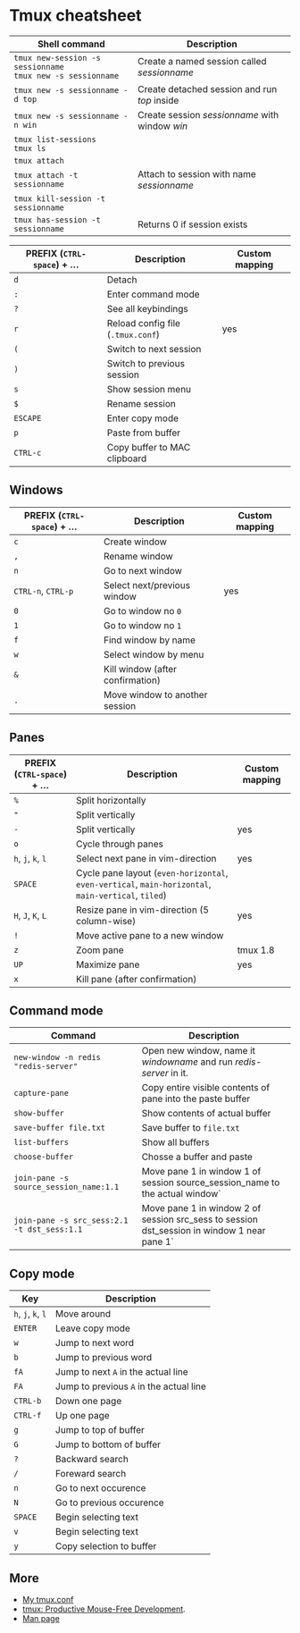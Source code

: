 # Tmux cheatsheet


| Shell command | Description |
| --- | ---- |
| `tmux new-session -s sessionname`<br>`tmux new -s sessionname` | Create a named session called *sessionname* |
| `tmux new -s sessionname -d top` | Create detached session and run *top* inside |
| `tmux new -s sessionname -n win` | Create session *sessionname* with window *win* |
| `tmux list-sessions` <br> `tmux ls` | |
| `tmux attach` | |
| `tmux attach -t sessionname` | Attach to session with name *sessionname* |
| `tmux kill-session -t sessionname` | |
| `tmux has-session -t sessionname`| Returns 0 if session exists |


PREFIX (`CTRL-space`) + … | Description | Custom mapping
--------------------- | ----------- | --------------
`d`|Detach |
`:`|Enter command mode |
`?`|See all keybindings |
`r`| Reload config file (`.tmux.conf`)| yes
`(`| Switch to next session |
`)`| Switch to previous session |
`s`| Show session menu |
`$`| Rename session |
`ESCAPE`|Enter copy mode |
`p`|Paste from buffer|
`CTRL-c`|Copy buffer to MAC clipboard |


## Windows

PREFIX (`CTRL-space`) + … | Description | Custom mapping
--------------------- | ----------- | --------------
`c`| Create window |
`,`| Rename window |
`n`|Go to next window |
`CTRL-n`, `CTRL-p`|Select next/previous window|yes
`0`|Go to window no `0` |
`1`|Go to window no `1` |
`f`|Find window by name |
`w`|Select window by menu |
`&`|Kill window (after confirmation) |
`.`| Move window to another session |


## Panes

PREFIX (`CTRL-space`) + … | Description | Custom mapping
--------------------- | ----------- | --------------
`%`|Split horizontally |
`"`|Split vertically |
`-` | Split vertically|yes
`o`|Cycle through panes |
`h`, `j`, `k`, `l`|Select next pane in vim-direction|yes
 `SPACE`|Cycle pane layout (`even-horizontal`, `even-vertical`, `main-horizontal`, `main-vertical`, `tiled`) |
`H`, `J`, `K`, `L`|Resize pane in vim-direction (5 column-wise)|yes
`!`| Move active pane to a new window |
`z`| Zoom pane | tmux 1.8
`UP`| Maximize pane | yes
`x`|Kill pane (after confirmation) |

## Command mode

Command|Description
-------|-----------
`new-window -n redis "redis-server"`|Open new window, name it *windowname* and run *redis-server* in it.
`capture-pane`|Copy entire visible contents of pane into the paste buffer
`show-buffer`|Show contents of actual buffer
`save-buffer file.txt`|Save buffer to `file.txt`
`list-buffers`|Show all buffers
`choose-buffer`|Chosse a buffer and paste
`join-pane -s source_session_name:1.1`|Move pane 1 in window 1 of session source_session_name to the actual window`
`join-pane -s src_sess:2.1 -t dst_sess:1.1`|Move pane 1 in window 2 of session src_sess to session dst_session in window 1 near pane 1`

## Copy mode
Key|Description
---|-----------
`h`, `j`, `k`, `l`|Move around
`ENTER`|Leave copy mode
`w`|Jump to next word
`b`|Jump to previous word
`fA`|Jump to next `A` in the actual line
`FA`|Jump to previous `A` in the actual line
`CTRL-b`|Down one page
`CTRL-f`|Up one page
`g`|Jump to top of buffer
`G`|Jump to bottom of buffer
`?`|Backward search
`/`|Foreward search
`n`|Go to next occurence
`N`|Go to previous occurence
`SPACE`|Begin selecting text
`v`|Begin selecting text
`y`|Copy selection to buffer

## More
* [My tmux.conf](https://github.com/mikejakobsen/dotfiles/blob/master/tmux/tmux.conf.symlink)
* [tmux: Productive Mouse-Free Development](http://pragprog.com/book/bhtmux/tmux).
* [Man page](http://www.openbsd.org/cgi-bin/man.cgi?query=tmux)
